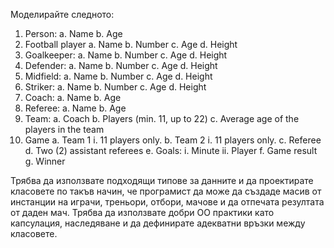 Моделирайте следното:

1. Person:
  a. Name
  b. Age
2. Football player
  a. Name
  b. Number
  c. Age
  d. Height
3. Goalkeeper:
  a. Name
  b. Number
  c. Age
  d. Height
4. Defender:
  a. Name
  b. Number
  c. Age
  d. Height
5. Midfield:
  a. Name
  b. Number
  c. Age
  d. Height
6. Striker:
  a. Name
  b. Number
  c. Age
  d. Height
7. Coach:
  a. Name
  b. Age
8. Referee:
  a. Name
  b. Age
9. Team:
  a. Coach
  b. Players (min. 11, up to 22)
  c. Average age of the players in the team
10. Game
  a. Team 1
    i. 11 players only.
  b. Team 2
    i. 11 players only.
  c. Referee
  d. Two (2) assistant referees
  e. Goals:
    i. Minute
    ii. Player
  f. Game result
  g. Winner

Трябва да използвате подходящи типове за данните и да проектирате класовете по такъв начин,
че програмист да може да създаде масив от инстанции на играчи, треньори, отбори, мачове и да
отпечата резултата от даден мач. Трябва да използвате добри ОО практики като капсулация,
наследяване и да дефинирате адекватни връзки между класовете.
